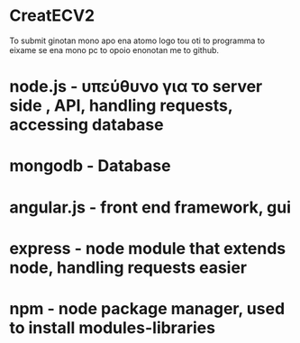 CreatECV2
========
To submit ginotan mono apo ena atomo logo tou oti to programma to eixame se ena mono pc to opoio enonotan me to github.

node.js - υπεύθυνο για το server side , API, handling requests, accessing database
========
mongodb - Database 
========
angular.js - front end framework, gui
=========
express - node module that extends node, handling requests easier
===========
npm - node package manager, used to install modules-libraries 
===========
